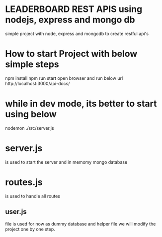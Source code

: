 # LEADERBOARD REST APIS using nodejs, express and mongo db
simple project with node, express and mongodb to create restful api's

# How to start Project with below simple steps 
npm install
npm run start
open browser and run below url
http://localhost:3000/api-docs/

 # while in dev mode, its better to start using below
 nodemon ./src/server.js

# server.js 
is used to start the server and in memomy mongo database

# routes.js 
is used to handle all routes 

## user.js 
file is used for now as dummy database and helper file 
we will modify the project one by one step.
